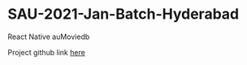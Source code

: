 # SAU-2021-Jan-Batch-Hyderabad

React Native auMoviedb

Project github link [here](https://github.com/kalaichelvan-kn/aumoviedb)
